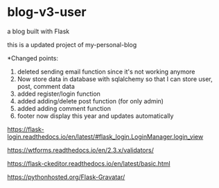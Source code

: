 # blog-v3-user
a blog built with Flask

this is a updated project of my-personal-blog

*Changed points:
1. deleted sending email function since it's not working anymore
2. Now store data in database with sqlalchemy so that I can store user, post, comment data
3. added register/login function
4. added adding/delete post function (for only admin)
5. added adding comment function
6. footer now display this year and updates automatically

<!-- flast-login -->
https://flask-login.readthedocs.io/en/latest/#flask_login.LoginManager.login_view
<!-- wtforms-validators -->
https://wtforms.readthedocs.io/en/2.3.x/validators/
<!-- #flask-ckeditor -->
https://flask-ckeditor.readthedocs.io/en/latest/basic.html
<!-- flask-gravatar(comment icon) -->
https://pythonhosted.org/Flask-Gravatar/

